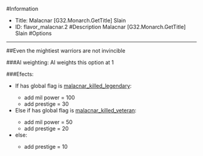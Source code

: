 #Information
 - Title: Malacnar [G32.Monarch.GetTitle] Slain
 - ID: flavor_malacnar.2
#Description
Malacnar [G32.Monarch.GetTitle] Slain
#Options

___
##Even the mightiest warriors are not invincible

###AI weighting:
AI weights this option at 1


###Efects:<ul><li>If has global flag is [malacnar_killed_legendary](../flags/malacnar_killed_legendary.md):</li><ul><li>add mil power = 100</li><li>add prestige = 30</li></ul><li>Else if has global flag is [malacnar_killed_veteran](../flags/malacnar_killed_veteran.md):</li><ul><li>add mil power = 50</li><li>add prestige = 20</li></ul><li>else:</li><ul><li>add prestige = 10</li></ul></ul>
